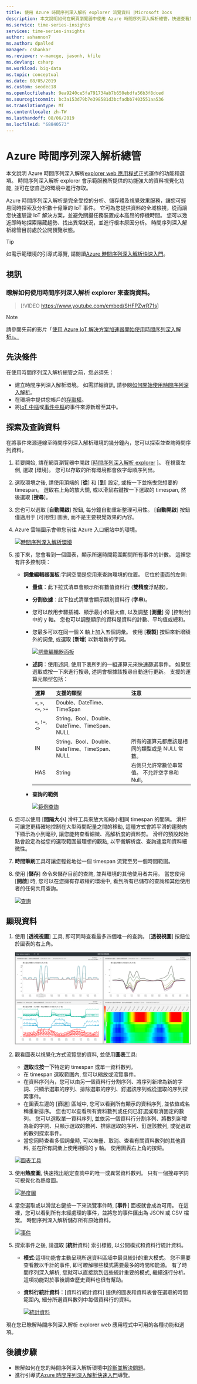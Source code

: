 ```yaml
---
title: 使用 Azure 時間序列深入解析 explorer 流覽資料 |Microsoft Docs
description: 本文說明如何在網頁瀏覽器中使用 Azure 時間序列深入解析總管，快速查看您巨量資料的全域檢視，並驗證您的 IoT 環境。
ms.service: time-series-insights
services: time-series-insights
author: ashannon7
ms.author: dpalled
manager: cshankar
ms.reviewer: v-mamcge, jasonh, kfile
ms.devlang: csharp
ms.workload: big-data
ms.topic: conceptual
ms.date: 08/05/2019
ms.custom: seodec18
ms.openlocfilehash: 9ea9240ce5fa791734ab7b650ebdfa56b3f8dced
ms.sourcegitcommit: bc3a153d79b7e398581d3bcfadbb7403551aa536
ms.translationtype: MT
ms.contentlocale: zh-TW
ms.lasthandoff: 08/06/2019
ms.locfileid: "68840573"
---
```

# <a name="azure-time-series-insights-explorer"></a>Azure 時間序列深入解析總管

本文說明 Azure 時間序列深入解析[explorer web 應用程式](https://insights.timeseries.azure.com/)正式運作的功能和選項。 時間序列深入解析 explorer 會示範服務所提供的功能強大的資料視覺化功能, 並可在您自己的環境中進行存取。

Azure 時間序列深入解析是完全受控的分析、儲存體及視覺效果服務，讓您可輕易同時探索及分析數十億筆的 IoT 事件。 它可為您提供資料的全域檢視，從而讓您快速驗證 IoT 解決方案，並避免關鍵任務裝置成本高昂的停機時間。 您可以幾近即時地探索隱藏趨勢、找出異常狀況，並進行根本原因分析。 時間序列深入解析總管目前處於公開預覽狀態。

> [!TIP]
> 如需示範環境的引導式導覽, 請閱讀[Azure 時間序列深入解析快速入門](time-series-quickstart.md)。

## <a name="video"></a>視訊

### <a name="learn-about-querying-data-by-using-the-time-series-insights-explorer-br"></a>瞭解如何使用時間序列深入解析 explorer 來查詢資料。 </br>

> [!VIDEO https://www.youtube.com/embed/SHFPZvrR71s]

>[!NOTE]
>請參閱先前的影片「<a href="https://www.youtube.com/watch?v=6ehNf6AJkFo">使用 Azure IoT 解決方案加速器開始使用時間序列深入解析」。</a>

## <a name="prerequisites"></a>先決條件

在使用時間序列深入解析總管之前，您必須先：

- 建立時間序列深入解析環境。 如需詳細資訊, 請參閱[如何開始使用時間序列深入解析](./time-series-insights-get-started.md)。
- 在環境中提供您帳戶的[存取權](time-series-insights-data-access.md)。
- 將[IoT 中樞](time-series-insights-how-to-add-an-event-source-iothub.md)或[事件中樞](time-series-insights-how-to-add-an-event-source-eventhub.md)的事件來源新增至其中。

## <a name="explore-and-query-data"></a>探索及查詢資料

在將事件來源連線至時間序列深入解析環境的幾分鐘內，您可以探索並查詢時間序列資料。

1. 若要開始, 請在網頁瀏覽器中開啟 [[時間序列深入解析 explorer](https://insights.timeseries.azure.com/) ]。 在視窗左側, 選取 [環境]。 您可以存取的所有環境都會依字母順序列出。

1. 選取環境之後, 請使用頂端的 [**從**] 和 [**到**] 設定, 或按一下並拖曳您想要的 timespan。 選取右上角的放大鏡, 或以滑鼠右鍵按一下選取的 timespan, 然後選取 [**搜尋**]。

1. 您也可以選取 [**自動開啟**] 按鈕, 每分鐘自動重新整理可用性。 [**自動開啟**] 按鈕僅適用于 [可用性] 圖表, 而不是主要視覺效果的內容。

1. Azure 雲端圖示會帶您前往 Azure 入口網站中的環境。

   [![時間序列深入解析環境](media/time-series-insights-explorer/explorer1.png)](media/time-series-insights-explorer/explorer1.png#lightbox)

1. 接下來，您會看到一個圖表，顯示所選時間範圍期間所有事件的計數。 這裡您有許多控制項：

    - **詞彙編輯器面板**:字詞空間是您用來查詢環境的位置。 它位於畫面的左側:
      - **量值**：此下拉式清單會顯示所有數值資料行 (**雙精度**浮點數)。
      - **分割依據**：此下拉式清單會顯示類別資料行 (**字串**)。
      - 您可以啟用步驟插補、顯示最小和最大值, 以及調整 [**測量**] 旁 [控制台] 中的 y 軸。 您也可以調整顯示的資料是資料的計數、平均值或總和。
      - 您最多可以在同一個 X 軸上加入五個詞彙。 使用 [**複製**] 按鈕來新增額外的詞彙, 或選取 [**新增**] 以新增新的字詞。

        [![詞彙編輯器面板](media/time-series-insights-explorer/explorer2.png)](media/time-series-insights-explorer/explorer2.png#lightbox)

      - **述詞**：使用述詞, 使用下表所列的一組運算元來快速篩選事件。 如果您選取或按一下來進行搜尋, 述詞會根據該搜尋自動進行更新。 支援的運算元類型包括：

         |運算  |支援的類型  |注意  |
         |---------|---------|---------|
         |`<`, `>`, `<=`, `>=`     |  Double、DateTime、TimeSpan       |         |
         |`=`, `!=`, `<>`     | String、Bool、Double、DateTime、TimeSpan、NULL        |         |
         |IN     | String、Bool、Double、DateTime、TimeSpan、NULL        |  所有的運算元都應該是相同的類型或是 NULL 常數。        |
         |HAS     | String        |  右側只允許常數位串常值。 不允許空字串和 Null。       |

      - **查詢的範例**

         [![範例查詢](media/time-series-insights-explorer/explorer9.png)](media/time-series-insights-explorer/explorer9.png#lightbox)

1. 您可以使用 [**間隔大小**] 滑杆工具來放大和縮小相同 timespan 的間隔。 滑杆可讓您更精確地控制在大型時間配量之間的移動, 這種方式會將平滑的趨勢向下顯示為小到毫秒, 讓您能夠查看細微、高解析度的資料剪。 滑杆的預設起始點會設定為從您的選取範圍最理想的觀點, 以平衡解析度、查詢速度和資料細微性。

1. **時間筆刷**工具可讓您輕鬆地從一個 timespan 流覽至另一個時間範圍。

1. 使用 [**儲存**] 命令來儲存目前的查詢, 並與環境的其他使用者共用。 當您使用 [**開啟**] 時, 您可以在您擁有存取權的環境中, 看到所有已儲存的查詢和其他使用者的任何共用查詢。

   [![查詢](media/time-series-insights-explorer/explorer3.png)](media/time-series-insights-explorer/explorer3.png#lightbox)

## <a name="visualize-data"></a>顯現資料

1. 使用 [**透視視圖**] 工具, 即可同時查看最多四個唯一的查詢。 [**透視視圖**] 按鈕位於圖表的右上角。

   [![透視視圖](media/time-series-insights-explorer/explorer4.png)](media/time-series-insights-explorer/explorer4.png#lightbox)

1. 觀看圖表以視覺化方式流覽您的資料, 並使用**圖表**工具:

    - **選取**或**按一下**特定的 timespan 或單一資料數列。
    - 在 timespan 選取範圍內, 您可以縮放或流覽事件。
    - 在資料序列內，您可以由另一個資料行分割序列、將序列新增為新的字詞、只顯示選取的序列、排除選取的序列、釘選該序列或從選取的序列探索事件。
    - 在圖表左邊的 [篩選] 區域中, 您可以看到所有顯示的資料序列, 並依值或名稱重新排序。 您也可以查看所有資料數列或任何已釘選或取消固定的數列。 您可以選取單一資料序列, 並依另一個資料行分割序列、將數列新增為新的字詞、只顯示選取的數列、排除選取的序列、釘選該數列, 或從選取的數列探索事件。
    - 當您同時查看多個詞彙時, 可以堆疊、取消、查看有關資料數列的其他資料, 並在所有詞彙上使用相同的 y 軸。 使用圖表右上角的按鈕。

    [![圖表工具](media/time-series-insights-explorer/explorer5.png)](media/time-series-insights-explorer/explorer5.png#lightbox)

1. 使用**熱度圖**, 快速找出給定查詢中的唯一或異常資料數列。 只有一個搜尋字詞可視覺化為熱度圖。

    [![熱度圖](media/time-series-insights-explorer/explorer6.png)](media/time-series-insights-explorer/explorer6.png#lightbox)

1. 當您選取或以滑鼠右鍵按一下來流覽事件時, [**事件**] 面板就會成為可用。 在這裡，您可以看到所有未經處理的事件，並將您的事件匯出為 JSON 或 CSV 檔案。 時間序列深入解析儲存所有原始資料。

    [![事件](media/time-series-insights-explorer/explorer7.png)](media/time-series-insights-explorer/explorer7.png#lightbox)

1. 探索事件之後, 請選取 [**統計**資料] 索引標籤, 以公開模式和資料行統計資料。

    - **模式**:這項功能會主動呈現所選資料區域中最具統計的重大模式。 您不需要查看數以千計的事件, 即可瞭解哪些模式需要最多的時間和能源。 有了時間序列深入解析, 您就可以直接跳到這些統計重要的模式, 繼續進行分析。 這項功能對於事後調查歷史資料也很有幫助。
    - **資料行統計資料**：[資料行統計資料] 提供的圖表和資料表會在選取的時間範圍內, 細分所選資料數列中每個資料行的資料。

      [![統計資料](media/time-series-insights-explorer/explorer8.png)](media/time-series-insights-explorer/explorer8.png#lightbox)

現在您已瞭解時間序列深入解析 explorer web 應用程式中可用的各種功能和選項。

## <a name="next-steps"></a>後續步驟

- 瞭解如何在您的時間序列深入解析環境中[診斷並解決問題](time-series-insights-diagnose-and-solve-problems.md)。
- 進行引導式[Azure 時間序列深入解析快速入門](time-series-quickstart.md)導覽。
